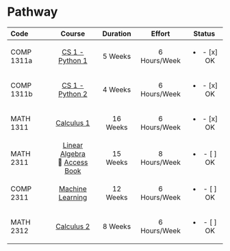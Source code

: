 # Pathway

Code | Course | Duration | Effort | Status
:-- | :--: | :--: | :--: | :--:
COMP 1311a | [CS 1 - Python 1 ](https://www.coursera.org/learn/interactive-python-1) | 5 Weeks | 6 Hours/Week | <ul><li>- [x] OK</li></ul>
COMP 1311b | [CS 1 - Python 2 ](https://www.coursera.org/learn/interactive-python-2) | 4 Weeks | 6 Hours/Week | <ul><li>- [x] OK</li></ul>
MATH 1311 | [Calculus 1](https://www.coursera.org/learn/calculus1) | 16 Weeks | 6 Hours/Week | <ul><li>- [x] OK</li></ul>
MATH 2311 | [Linear Algebra](https://www.edx.org/course/linear-algebra-foundations-to-frontiers)<br>:book: [Access Book](http://www.ulaff.net/) | 15 Weeks | 8 Hours/Week | <ul><li>- [ ] OK</li></ul>
COMP 2311 | [Machine Learning](https://www.coursera.org/learn/machine-learning/) | 12 Weeks | 6 Hours/Week | <ul><li>- [ ] OK</li></ul>
MATH 2312 | [Calculus 2](https://www.coursera.org/learn/advanced-calculus) | 8 Weeks | 6 Hours/Week | <ul><li>- [ ] OK</li></ul>

